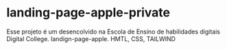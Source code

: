 # landing-page-apple-private
Esse projeto é um desencolvido na Escola de Ensino de habilidades digitais Digital College. landign-page-apple. HMTL, CSS, TAILWIND


